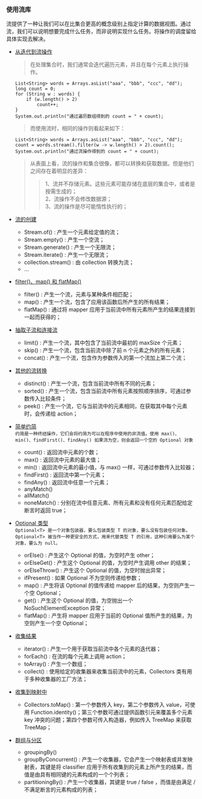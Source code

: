### 使用流库

流提供了一种让我们可以在比集合更高的概念级别上指定计算的数据视图。通过流，我们可以说明想要完成什么任务，而非说明实现什么任务。将操作的调度留给具体实现去解决。

* [从迭代到流操作](https://github.com/laofeijunfeng/demo/tree/master/src/main/java/com/linjunfeng/demo/stream/demo1)
    > 在处理集合时，我们通常会迭代遍历元素，并且在每个元素上执行操作。
    ```
    List<String> words = Arrays.asList("aaa", "bbb", "ccc", "dd");
    long count = 0;
    for (String w : words) {
        if (w.length() > 2)
            count++;
    }
    System.out.println("通过遍历数组得到的 count = " + count);
    ```
    > 而使用流时，相同的操作则看起来如下：
    ```
    List<String> words = Arrays.asList("aaa", "bbb", "ccc", "dd");
    count = words.stream().filter(w -> w.length() > 2).count();
    System.out.println("通过流操作得到的 count = " + count);
    ```
    > 从表面上看，流的操作和集合很像，都可以转换和获取数据。但是他们之间存在着明显的差异：
    >> 1、流并不存储元素。这些元素可能存储在底层的集合中，或者是按需生成的；<br/>
        2、流操作不会修改数据源；<br/>
        3、流的操作是尽可能惰性执行的；

* [流的创建](https://github.com/laofeijunfeng/demo/tree/master/src/main/java/com/linjunfeng/demo/stream/demo2)
    * Stream.of() : 产生一个元素给定值的流；
    * Stream.empty() : 产生一个空流；
    * Stream.generate() : 产生一个无限流；
    * Stream.iterate() : 产生一个无限流；
    * collection.stream() : 由 collection 转换为流；
    * ...
    
* [filter()、map() 和 flatMap()](https://github.com/laofeijunfeng/demo/tree/master/src/main/java/com/linjunfeng/demo/stream/demo3)
    * filter() : 产生一个流，元素与某种条件相匹配；
    * map() : 产生一个流，包含了应用该函数后所产生的所有结果；
    * flatMap() : 通过将 mapper 应用于当前流中所有元素所产生的结果连接到一起而获得的；

* [抽取子流和连接流](https://github.com/laofeijunfeng/demo/tree/master/src/main/java/com/linjunfeng/demo/stream/demo4)
    * limit() : 产生一个流，其中包含了当前流中最初的 maxSize 个元素；
    * skip() : 产生一个流，包含当前流中除了前 n 个元素之外的所有元素；
    * concat() : 产生一个流，包含作为参数传入的第一个流加上第二个流；

* [其他的流转换](https://github.com/laofeijunfeng/demo/tree/master/src/main/java/com/linjunfeng/demo/stream/demo5)
    * distinct() : 产生一个流，包含当前流中所有不同的元素；
    * sorted() : 产生一个流，包含当前流中所有元素按照顺序排序，可通过参数传入比较条件；
    * peek() : 产生一个流，它与当前流中的元素相同，在获取其中每个元素时，会传递给 action；
    
* [简单约简](https://github.com/laofeijunfeng/demo/tree/master/src/main/java/com/linjunfeng/demo/stream/demo6)<br/>
    `约简是一种终结操作，它们会将约简为可以在程序中使用的非流值。使用 max()、min()、findFirst()、findAny() 如果流为空，则会返回一个空的 Optional 对象`
    * count() : 返回流中元素的个数；
    * max() : 返回流中元素的最大值；
    * min() : 返回流中元素的最小值，与 max() 一样，可通过参数传入比较器；
    * findFirst() : 返回流中第一个元素；
    * findAny() : 返回流中任意一个元素；
    * anyMatch()
    * allMatch()
    * noneMatch() : 分别在流中任意元素、所有元素和没有任何元素匹配给定断言时返回 true；

* [Optional 类型](https://github.com/laofeijunfeng/demo/tree/master/src/main/java/com/linjunfeng/demo/stream/demo7)<br/>
    `Optional<T> 是一个对象包装器，要么包装类型 T 的对象，要么没有包装任何对象。Optional<T> 被当作一种更安全的方式，用来代替类型 T 的引用，这种引用要么为某个对象，要么为 null。`
    * orElse() : 产生这个 Optional 的值，为空时产生 other；
    * orElseGet() : 产生这个 Optional 的值，为空时产生调用 other 的结果；
    * orElseThrow() : 产生这个 Optional 的值，为空时抛出异常；
    * ifPresent() : 如果 Optional 不为空则传递给参数；
    * map() : 产生将该 Optional 的值传递给 mapper 后的结果，为空则产生一个空 Optional；
    * get() : 产生这个 Optional 的值，为空抛出一个 NoSuchElementException 异常；
    * flatMap() : 产生将 mapper 应用于当前的 Optional 值所产生的结果，为空则产生一个空 Optional；

* [收集结果](https://github.com/laofeijunfeng/demo/tree/master/src/main/java/com/linjunfeng/demo/stream/demo8)
    * iterator() : 产生一个用于获取当前流中各个元素的迭代器；
    * forEach() : 在流的每个元素上调用 action；
    * toArray() : 产生一个数组；
    * collect() : 使用给定的收集器来收集当前流中的元素，Collectors 类有用于多种收集器的工厂方法；

* [收集到映射中](https://github.com/laofeijunfeng/demo/tree/master/src/main/java/com/linjunfeng/demo/stream/demo9)
    * Collectors.toMap() : 第一个参数传入 key，第二个参数传入 value，可使用 Function.identity()；第三个参数可通过提供函数引元来覆盖多个元素 key 冲突的问题；第四个参数可传入构造器，例如传入 TreeMap 来获取 TreeMap；

* [群组与分区]()
    * groupingBy()
    * groupByConcurrent() : 产生一个收集器，它会产生一个映射表或并发映射表，其键是将 classifier 应用于所有收集到的元素上所产生的结果，而值是由具有相同键的元素构成的一个个列表；
    * partitioningBy() : 产生一个收集器，其键是 true / false ，而值是由满足 / 不满足断言的元素构成的列表；